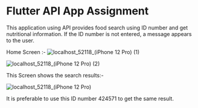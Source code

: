 # Flutter API App Assignment

This application using API provides food search using ID number and get nutritional information. If the ID number is not entered, a message appears to the user.

Home Screen :-
![localhost_52118_(iPhone 12 Pro) (1)](https://github.com/AlaaMYahya/HW-10/assets/129466098/cc1c2d72-070b-4d9b-af64-0b1c34667bc5)


![localhost_52118_(iPhone 12 Pro) (2)](https://github.com/AlaaMYahya/HW-10/assets/129466098/07e2e1c7-4ae6-4d80-a0f5-9ee92f238d8c)

This Screen shows the search results:-

![localhost_52118_(iPhone 12 Pro)](https://github.com/AlaaMYahya/HW-10/assets/129466098/fcfbc375-f9d1-4397-a061-00633272a274)


It is preferable to use this ID number 424571 to get the same result.



